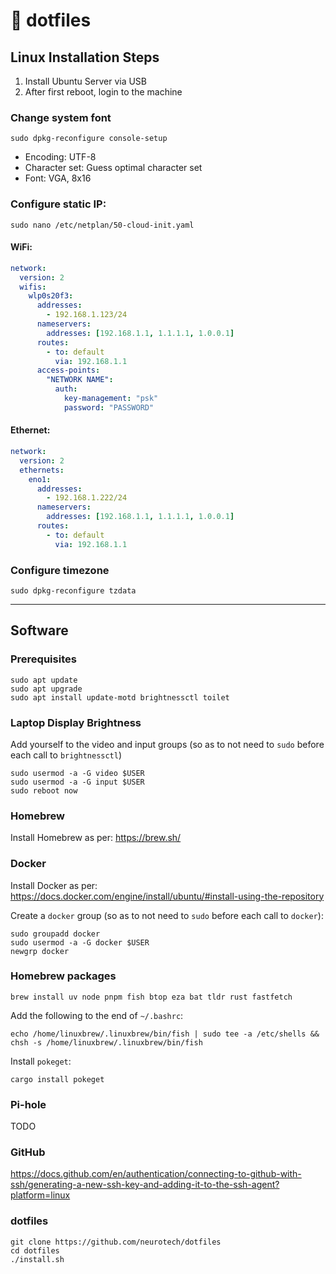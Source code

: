 # :minidisc: dotfiles

## Linux Installation Steps

1. Install Ubuntu Server via USB
2. After first reboot, login to the machine

### Change system font

`sudo dpkg-reconfigure console-setup`

* Encoding: UTF-8
* Character set: Guess optimal character set
* Font: VGA, 8x16

### Configure static IP:

`sudo nano /etc/netplan/50-cloud-init.yaml`

#### WiFi:

```yaml
network:
  version: 2
  wifis:
    wlp0s20f3:
      addresses:
        - 192.168.1.123/24
      nameservers:
        addresses: [192.168.1.1, 1.1.1.1, 1.0.0.1]
      routes:
        - to: default
          via: 192.168.1.1
      access-points:
        "NETWORK NAME":
          auth:
            key-management: "psk"
            password: "PASSWORD"
```

#### Ethernet:

```yaml
network:
  version: 2
  ethernets:
    eno1:
      addresses:
        - 192.168.1.222/24
      nameservers:
        addresses: [192.168.1.1, 1.1.1.1, 1.0.0.1]
      routes:
        - to: default
          via: 192.168.1.1
```

### Configure timezone

```shell
sudo dpkg-reconfigure tzdata
```

---

## Software

### Prerequisites

```shell
sudo apt update
sudo apt upgrade
sudo apt install update-motd brightnessctl toilet
```

### Laptop Display Brightness

Add yourself to the video and input groups (so as to not need to `sudo` before each call to `brightnessctl`)

```shell
sudo usermod -a -G video $USER
sudo usermod -a -G input $USER
sudo reboot now
```

### Homebrew

Install Homebrew as per: https://brew.sh/

### Docker

Install Docker as per: https://docs.docker.com/engine/install/ubuntu/#install-using-the-repository

Create a `docker` group (so as to not need to `sudo` before each call to `docker`):

```shell
sudo groupadd docker
sudo usermod -a -G docker $USER
newgrp docker
```

### Homebrew packages

`brew install uv node pnpm fish btop eza bat tldr rust fastfetch`

Add the following to the end of `~/.bashrc`:

```shell
echo /home/linuxbrew/.linuxbrew/bin/fish | sudo tee -a /etc/shells && chsh -s /home/linuxbrew/.linuxbrew/bin/fish
```

Install `pokeget`:

```shell
cargo install pokeget
```

### Pi-hole

TODO

### GitHub

https://docs.github.com/en/authentication/connecting-to-github-with-ssh/generating-a-new-ssh-key-and-adding-it-to-the-ssh-agent?platform=linux

### dotfiles

```shell
git clone https://github.com/neurotech/dotfiles
cd dotfiles
./install.sh
```